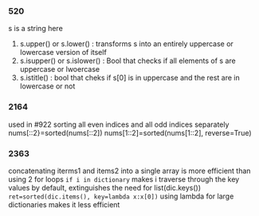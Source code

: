 ### 520
s is a string here
1. s.upper() or s.lower() : transforms s into an entirely uppercase or lowercase version of itself
2. s.isupper() or s.islower() : Bool that checks if all elements of s are uppercase or lwoercase
3. s.istitle() : bool that cheks if s[0] is in uppercase and the rest are in lowercase or not


### 2164
used in #922
sorting all even indices and all odd indices separately
nums[::2}=sorted(nums[::2])
nums[1::2]=sorted(nums[1::2], reverse=True)

### 2363
concatenating iterms1 and items2 into a single array is more efficient than using 2 for loops
```if i in dictionary``` makes i traverse through the key values by default, extinguishes the need for list(dic.keys())
```ret=sorted(dic.items(), key=lambda x:x[0])``` using lambda for large dictionaries makes it less efficient
